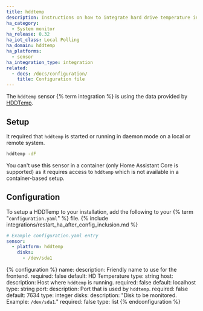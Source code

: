 ```yaml
---
title: hddtemp
description: Instructions on how to integrate hard drive temperature information into Home Assistant.
ha_category:
  - System monitor
ha_release: 0.32
ha_iot_class: Local Polling
ha_domain: hddtemp
ha_platforms:
  - sensor
ha_integration_type: integration
related:
  - docs: /docs/configuration/
    title: Configuration file
---
```


The `hddtemp` sensor {% term integration %} is using the data provided by [HDDTemp](https://savannah.nongnu.org/projects/hddtemp).

## Setup

It required that `hddtemp` is started or running in daemon mode on a local or remote system.

```bash
hddtemp -dF
```

<div class='note warning'>

  You can't use this sensor in a container (only Home Assistant Core is supported) as it requires access to `hddtemp` which is not available in a container-based setup.

</div>


## Configuration

To setup a HDDTemp to your installation, add the following to your {% term "`configuration.yaml`" %} file.
{% include integrations/restart_ha_after_config_inclusion.md %}

```yaml
# Example configuration.yaml entry
sensor:
  - platform: hddtemp
    disks:
      - /dev/sda1
```

{% configuration %}
name:
  description: Friendly name to use for the frontend.
  required: false
  default: HD Temperature
  type: string
host:
  description: Host where `hddtemp` is running.
  required: false
  default: localhost
  type: string
port:
  description: Port that is used by `hddtemp`.
  required: false
  default: 7634
  type: integer
disks:
  description: "Disk to be monitored. Example: `/dev/sda1`."
  required: false
  type: list
{% endconfiguration %}
